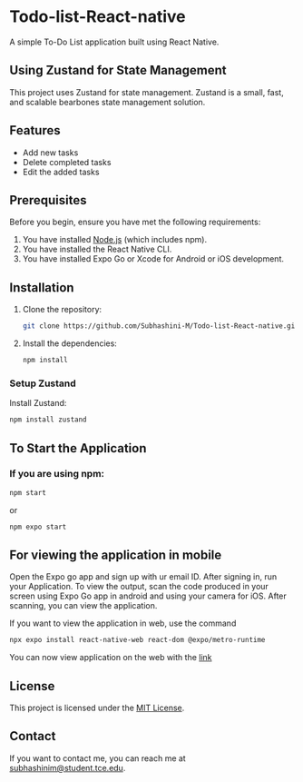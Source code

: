 # Todo-list-React-native
A simple To-Do List application built using React Native. 

## Using Zustand for State Management
This project uses Zustand for state management. Zustand is a small, fast, and scalable bearbones state management solution.

## Features
- Add new tasks
- Delete completed tasks
- Edit the added tasks

## Prerequisites

Before you begin, ensure you have met the following requirements:

1. You have installed [Node.js](https://nodejs.org/) (which includes npm).
2. You have installed the React Native CLI.
3. You have installed Expo Go or Xcode for Android or iOS development.

## Installation

1. Clone the repository:
    ```bash
    git clone https://github.com/Subhashini-M/Todo-list-React-native.git
    ```
    
2. Install the dependencies:
    ```bash
    npm install
    ```

### Setup Zustand

Install Zustand:

```bash
npm install zustand
```

## To Start the Application

### If you are using npm:

```bash
npm start
```
or
```bash
npm expo start
```
## For viewing the application in mobile 

Open the Expo go app and sign up with ur email ID. After signing in, run your Application. To view the output, scan the code produced in your screen using Expo Go app in android and using your camera for iOS. 
After scanning, you can view the application.

If you want to view the application in web, use the command 
```bash
npx expo install react-native-web react-dom @expo/metro-runtime
```
You can now view application on the web with the [link](http://localhost:8081/)

## License

This project is licensed under the [MIT License](LICENSE).

## Contact

If you want to contact me, you can reach me at [subhashinim@student.tce.edu](mailto:subhashinim@student.tce.edu).
```

